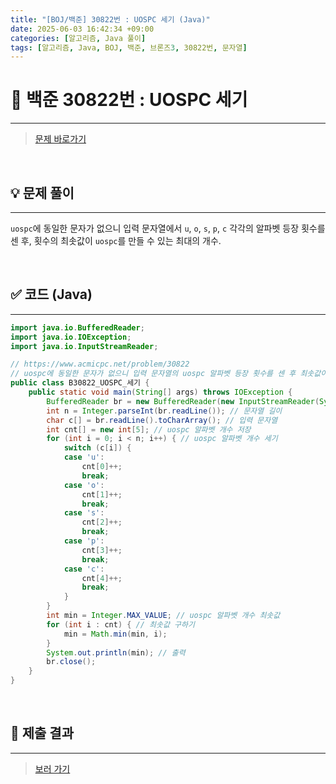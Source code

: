 ```yaml
---
title: "[BOJ/백준] 30822번 : UOSPC 세기 (Java)"
date: 2025-06-03 16:42:34 +09:00
categories: [알고리즘, Java 풀이]
tags: [알고리즘, Java, BOJ, 백준, 브론즈3, 30822번, 문자열]
---
```


<!-- ========================================================================== -->

# 📘 백준 30822번 : UOSPC 세기

---

> [문제 바로가기](https://www.acmicpc.net/problem/30822)

<br>

<!-- ========================================================================== -->

## 💡 문제 풀이

---

`uospc`에 동일한 문자가 없으니 입력 문자열에서 `u`, `o`, `s`, `p`, `c` 각각의 알파벳 등장 횟수를 센 후, 횟수의 최솟값이 `uospc`를 만들 수 있는 최대의 개수.

<br>

<!-- ========================================================================== -->

## ✅ 코드 (Java)

---

```java
import java.io.BufferedReader;
import java.io.IOException;
import java.io.InputStreamReader;

// https://www.acmicpc.net/problem/30822
// uospc에 동일한 문자가 없으니 입력 문자열의 uospc 알파벳 등장 횟수를 센 후 최솟값이 uospc의 최대 개수
public class B30822_UOSPC_세기 {
	public static void main(String[] args) throws IOException {
		BufferedReader br = new BufferedReader(new InputStreamReader(System.in));
		int n = Integer.parseInt(br.readLine()); // 문자열 길이
		char c[] = br.readLine().toCharArray(); // 입력 문자열
		int cnt[] = new int[5]; // uospc 알파벳 개수 저장
		for (int i = 0; i < n; i++) { // uospc 알파벳 개수 세기
			switch (c[i]) {
			case 'u':
				cnt[0]++;
				break;
			case 'o':
				cnt[1]++;
				break;
			case 's':
				cnt[2]++;
				break;
			case 'p':
				cnt[3]++;
				break;
			case 'c':
				cnt[4]++;
				break;
			}
		}
		int min = Integer.MAX_VALUE; // uospc 알파벳 개수 최솟값
		for (int i : cnt) { // 최솟값 구하기
			min = Math.min(min, i);
		}
		System.out.println(min); // 출력
		br.close();
	}
}
```

<br>

<!-- ========================================================================== -->

## 💾 제출 결과

---

> [보러 가기](https://www.acmicpc.net/status?from_mine=1&problem_id=30822&user_id=juyn2000)

<br>

<!-- ========================================================================== -->

<!-- ## 🧩 새롭게 알게 된 점

---



<br> -->

<!-- ========================================================================== -->

<!--

## 🔗 참고한 자료

---

- []()

- []()

<br>
-->
